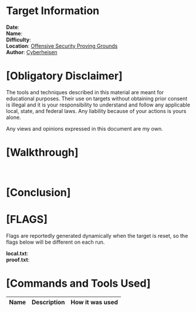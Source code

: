 # Target Information

  **Date**:        
  **Name**:           
  **Difficulty**:     
  **Location**:     [Offensive Security Proving Grounds](https://www.offensive-security.com/labs/)  
  **Author**:       [Cyberheisen](https://www.twitter.com/cyberheisen)  

# [Obligatory Disclaimer]

The tools and techniques described in this material are meant for
educational purposes. Their use on targets without obtaining prior
consent is illegal and it is your responsibility to understand and
follow any applicable local, state, and federal laws. Any liability
because of your actions is yours alone.

Any views and opinions expressed in this document are my own.

# [Walkthrough]

 


# [Conclusion]




# [FLAGS]

Flags are reportedly generated dynamically when the target is reset, so
the flags below will be different on each run.

  **local.txt**:     
  **proof.txt**:  
  
# [Commands and Tools Used]

  |**Name**|**Description**|**How it was used**|
  |---|---|---|
